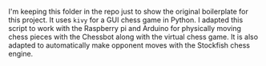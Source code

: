 I'm keeping this folder in the repo just to show the original boilerplate for this project. It uses `kivy` for a GUI chess game in Python. I adapted this script to work with the Raspberry pi and Arduino for physically moving chess pieces with the Chessbot along with the virtual chess game. It is also adapted to automatically make opponent moves with the Stockfish chess engine.